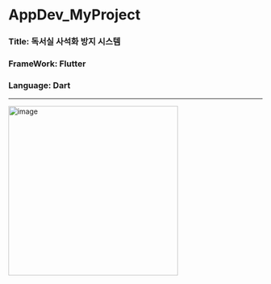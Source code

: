 # AppDev_MyProject

### Title: 독서실 사석화 방지 시스템
### FrameWork: Flutter
### Language: Dart
---
<img width="336" alt="image" src="https://github.com/user-attachments/assets/89c98f86-f37f-46d3-be3c-49e9c577a5b9">
